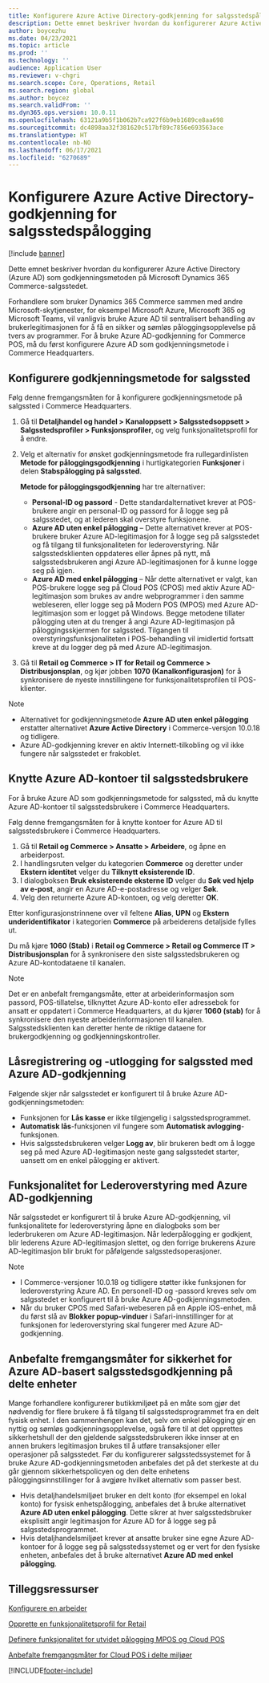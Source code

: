 ```yaml
---
title: Konfigurere Azure Active Directory-godkjenning for salgsstedspålogging
description: Dette emnet beskriver hvordan du konfigurerer Azure Active Directory som godkjenningsmetoden på Microsoft Dynamics 365 Commerce-salgsstedet.
author: boycezhu
ms.date: 04/23/2021
ms.topic: article
ms.prod: ''
ms.technology: ''
audience: Application User
ms.reviewer: v-chgri
ms.search.scope: Core, Operations, Retail
ms.search.region: global
ms.author: boycez
ms.search.validFrom: ''
ms.dyn365.ops.version: 10.0.11
ms.openlocfilehash: 63121a9b5f1b062b7ca927f6b9eb1689ce8aa698
ms.sourcegitcommit: dc4898aa32f381620c517bf89c7856e693563ace
ms.translationtype: HT
ms.contentlocale: nb-NO
ms.lasthandoff: 06/17/2021
ms.locfileid: "6270689"
---
```

# <a name="configure-azure-active-directory-authentication-for-pos-sign-in"></a>Konfigurere Azure Active Directory-godkjenning for salgsstedspålogging

[!include [banner](includes/banner.md)]

Dette emnet beskriver hvordan du konfigurerer Azure Active Directory (Azure AD) som godkjenningsmetoden på Microsoft Dynamics 365 Commerce-salgsstedet.

Forhandlere som bruker Dynamics 365 Commerce sammen med andre Microsoft-skytjenester, for eksempel Microsoft Azure, Microsoft 365 og Microsoft Teams, vil vanligvis bruke Azure AD til sentralisert behandling av brukerlegitimasjonen for å få en sikker og sømløs påloggingsopplevelse på tvers av programmer. For å bruke Azure AD-godkjenning for Commerce POS, må du først konfigurere Azure AD som godkjenningsmetode i Commerce Headquarters.

## <a name="configure-pos-authentication-method"></a>Konfigurere godkjenningsmetode for salgssted

Følg denne fremgangsmåten for å konfigurere godkjenningsmetode på salgssted i Commerce Headquarters.
    
1. Gå til **Detaljhandel og handel \> Kanaloppsett \> Salgsstedsoppsett \> Salgsstedsprofiler \> Funksjonsprofiler**, og velg funksjonalitetsprofil for å endre.
1. Velg et alternativ for ønsket godkjenningsmetode fra rullegardinlisten **Metode for påloggingsgodkjenning** i hurtigkategorien **Funksjoner** i delen **Stabspålogging på salgssted**.

    **Metode for påloggingsgodkjenning** har tre alternativer:
    
    - **Personal-ID og passord** - Dette standardalternativet krever at POS-brukere angir en personal-ID og passord for å logge seg på salgsstedet, og at lederen skal overstyre funksjonene.
    - **Azure AD uten enkel pålogging** – Dette alternativet krever at POS-brukere bruker Azure AD-legitimasjon for å logge seg på salgsstedet og få tilgang til funksjonaliteten for lederoverstyring. Når salgsstedsklienten oppdateres eller åpnes på nytt, må salgsstedsbrukeren angi Azure AD-legitimasjonen for å kunne logge seg på igjen.
    - **Azure AD med enkel pålogging** – Når dette alternativet er valgt, kan POS-brukere logge seg på Cloud POS (CPOS) med aktiv Azure AD-legitimasjon som brukes av andre webprogrammer i den samme webleseren, eller logge seg på Modern POS (MPOS) med Azure AD-legitimasjon som er logget på Windows. Begge metodene tillater pålogging uten at du trenger å angi Azure AD-legitimasjon på påloggingsskjermen for salgssted. Tilgangen til overstyringsfunksjonaliteten i POS-behandling vil imidlertid fortsatt kreve at du logger deg på med Azure AD-legitimasjon.

1. Gå til **Retail og Commerce > IT for Retail og Commerce > Distribusjonsplan**, og kjør jobben **1070 (Kanalkonfigurasjon)** for å synkronisere de nyeste innstillingene for funksjonalitetsprofilen til POS-klienter.

> [!NOTE]
> - Alternativet for godkjenningsmetode **Azure AD uten enkel pålogging** erstatter alternativet **Azure Active Directory** i Commerce-versjon 10.0.18 og tidligere.
> - Azure AD-godkjenning krever en aktiv Internett-tilkobling og vil ikke fungere når salgsstedet er frakoblet.

## <a name="associate-azure-ad-accounts-with-pos-users"></a>Knytte Azure AD-kontoer til salgsstedsbrukere

For å bruke Azure AD som godkjenningsmetode for salgssted, må du knytte Azure AD-kontoer til salgsstedsbrukere i Commerce Headquarters. 

Følg denne fremgangsmåten for å knytte kontoer for Azure AD til salgsstedsbrukere i Commerce Headquarters.
    
1. Gå til **Retail og Commerce > Ansatte > Arbeidere**, og åpne en arbeiderpost.
1. I handlingsruten velger du kategorien **Commerce** og deretter under **Ekstern identitet** velger du **Tilknytt eksisterende ID**. 
1. I dialogboksen **Bruk eksisterende eksterne ID** velger du **Søk ved hjelp av e-post**, angir en Azure AD-e-postadresse og velger **Søk**.
1. Velg den returnerte Azure AD-kontoen, og velg deretter **OK**.

Etter konfigurasjonstrinnene over vil feltene **Alias**, **UPN** og **Ekstern underidentifikator** i kategorien **Commerce** på arbeiderens detaljside fylles ut.

Du må kjøre **1060 (Stab)** i **Retail og Commerce > Retail og Commerce IT > Distribusjonsplan** for å synkronisere den siste salgsstedsbrukeren og Azure AD-kontodataene til kanalen.

> [!NOTE]
> Det er en anbefalt fremgangsmåte, etter at arbeiderinformasjon som passord, POS-tillatelse, tilknyttet Azure AD-konto eller adressebok for ansatt er oppdatert i Commerce Headquarters, at du kjører **1060 (stab)** for å synkronisere den nyeste arbeiderinformasjonen til kanalen. Salgsstedsklienten kan deretter hente de riktige dataene for brukergodkjenning og godkjenningskontroller.

## <a name="pos-lock-register-and-sign-out-with-azure-ad-authentication"></a>Låsregistrering og -utlogging for salgssted med Azure AD-godkjenning

Følgende skjer når salgsstedet er konfigurert til å bruke Azure AD-godkjenningsmetoden:

- Funksjonen for **Lås kasse** er ikke tilgjengelig i salgsstedsprogrammet. 
- **Automatisk lås**-funksjonen vil fungere som **Automatisk avlogging**-funksjonen.
- Hvis salgsstedsbrukeren velger **Logg av**, blir brukeren bedt om å logge seg på med Azure AD-legitimasjon neste gang salgsstedet starter, uansett om en enkel pålogging er aktivert.

## <a name="manager-override-functionality-with-azure-ad-authentication"></a>Funksjonalitet for Lederoverstyring med Azure AD-godkjenning

Når salgsstedet er konfigurert til å bruke Azure AD-godkjenning, vil funksjonalitete for lederoverstyring åpne en dialogboks som ber lederbrukeren om Azure AD-legitimasjon. Når lederpålogging er godkjent, blir lederens Azure AD-legitimasjon slettet, og den forrige brukerens Azure AD-legitimasjon blir brukt for påfølgende salgsstedsoperasjoner.

> [!NOTE]
> - I Commerce-versjoner 10.0.18 og tidligere støtter ikke funksjonen for lederoverstyring Azure AD. En personell-ID og -passord kreves selv om salgsstedet er konfigurert til å bruke Azure AD-godkjenningsmetoden.
> - Når du bruker CPOS med Safari-webeseren på en Apple iOS-enhet, må du først slå av **Blokker popup-vinduer** i Safari-innstillinger for at funksjonen for lederoverstyring skal fungerer med Azure AD-godkjenning. 

## <a name="security-best-practices-for-azure-ad-based-pos-authentication-on-shared-devices"></a>Anbefalte fremgangsmåter for sikkerhet for Azure AD-basert salgsstedsgodkjenning på delte enheter

Mange forhandlere konfigurerer butikkmiljøet på en måte som gjør det nødvendig for flere brukere å få tilgang til salgsstedsprogrammet fra en delt fysisk enhet. I den sammenhengen kan det, selv om enkel pålogging gir en nyttig og sømløs godkjenningsopplevelse, også føre til at det opprettes sikkerhetshull der den gjeldende salgsstedsbrukeren ikke innser at en annen brukers legitimasjon brukes til å utføre transaksjoner eller operasjoner på salgsstedet. Før du konfigurerer salgsstedssystemet for å bruke Azure AD-godkjenningsmetoden anbefales det på det sterkeste at du går gjennom sikkerhetspolicyen og den delte enhetens påloggingsinnstillinger for å avgjøre hvilket alternativ som passer best.

- Hvis detaljhandelsmiljøet bruker en delt konto (for eksempel en lokal konto) for fysisk enhetspålogging, anbefales det å bruke alternativet **Azure AD uten enkel pålogging**. Dette sikrer at hver salgsstedsbruker eksplisitt angir legitimasjon for Azure AD for å logge seg på salgsstedsprogrammet.
- Hvis detaljhandelsmiljøet krever at ansatte bruker sine egne Azure AD-kontoer for å logge seg på salgsstedssystemet og er vert for den fysiske enheten, anbefales det å bruke alternativet **Azure AD med enkel pålogging**.

## <a name="additional-resources"></a>Tilleggsressurser

[ Konfigurere en arbeider](tasks/worker.md)

[Opprette en funksjonalitetsprofil for Retail](retail-functionality-profile.md)


[Definere funksjonalitet for utvidet pålogging MPOS og Cloud POS](extended-logon.md)

[Anbefalte fremgangsmåter for Cloud POS i delte miljøer](dev-itpro/secure-retail-cloud-pos.md)



[!INCLUDE[footer-include](../includes/footer-banner.md)]
